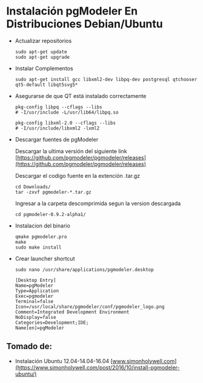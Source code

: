 # Instalación pgModeler En Distribuciones Debian/Ubuntu

- Actualizar repositorios

      sudo apt-get update
      sudo apt-get upgrade

- Instalar Complementos

      sudo apt-get install gcc libxml2-dev libpq-dev postgresql qtchooser qt5-default libqt5svg5*

- Asegurarse de que QT está instalado correctamente

      pkg-config libpq --cflags --libs
      # -I/usr/include -L/usr/lib64/libpq.so

      pkg-config libxml-2.0 --cflags --libs
      # -I/usr/include/libxml2 -lxml2

- Descargar fuentes de pgModeler

  Descargar la ultima versión del siguiente link [https://github.com/pgmodeler/pgmodeler/releases](https://github.com/pgmodeler/pgmodeler/releases)

  Descargar el codigo fuente en la extención .tar.gz

      cd Downloads/
      tar -zxvf pgmodeler-*.tar.gz

  Ingresar a la carpeta descomprimida segun la version descargada

      cd pgmodeler-0.9.2-alpha1/

- Instalacion del binario

      qmake pgmodeler.pro
      make
      sudo make install

- Crear launcher shortcut

      sudo nano /usr/share/applications/pgmodeler.desktop

      [Desktop Entry]
      Name=pgModeler
      Type=Application
      Exec=pgmodeler
      Terminal=false
      Icon=/usr/local/share/pgmodeler/conf/pgmodeler_logo.png
      Comment=Integrated Development Environment
      NoDisplay=false
      Categories=Development;IDE;
      Name[en]=pgModeler


## Tomado de:

- Instalación Ubuntu 12.04-14.04-16.04 [www.simonholywell.com](https://www.simonholywell.com/post/2016/10/install-pgmodeler-ubuntu/)
